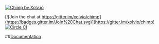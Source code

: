 [![Chimp by Xolv.io](http://chimpjs.com/images/logo.svg)](http://chimp.readme.io/docs) 

[![Join the chat at https://gitter.im/xolvio/chimp](https://badges.gitter.im/Join%20Chat.svg)](https://gitter.im/xolvio/chimp) 
[![Circle CI](https://circleci.com/gh/xolvio/chimp.svg?style=svg)](https://circleci.com/gh/xolvio/chimp)


##[Documentation](http://chimp.readme.io/docs)
